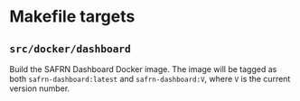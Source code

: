 # Makefile targets

## `src/docker/dashboard`

Build the SAFRN Dashboard Docker image.
The image will be tagged as both `safrn-dashboard:latest` and
`safrn-dashboard:V`, where `V` is the current version number.

